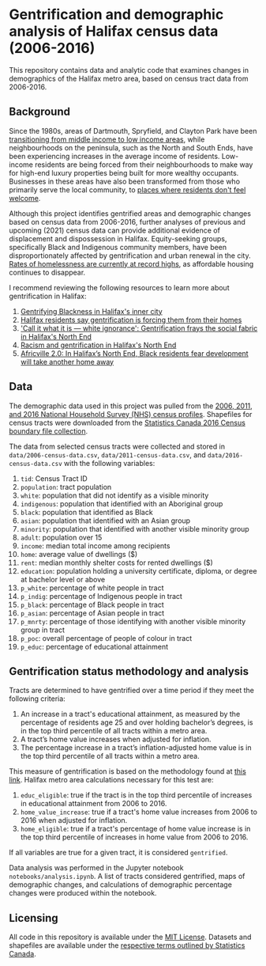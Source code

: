 # Gentrification and demographic analysis of Halifax census data (2006-2016)
This repository contains data and analytic code that examines changes in demographics of the Halifax metro area, based on census tract data from 2006-2016. 

## Background
Since the 1980s, areas of Dartmouth, Spryfield, and Clayton Park have been [transitioning from middle income to low income areas](https://nsadvocate.org/2019/09/23/gentrification-and-income-inequality-the-halifax-way-an-interview-with-professor-howard-ramos/), while neighbourhoods on the peninsula, such as the North and South Ends, have been experiencing increases in the average income of residents. Low-income residents are being forced from their neighbourhoods to make way for high-end luxury properties being built for more wealthy occupants. Businesses in these areas have also been transformed from those who primarily serve the local community, to [places where residents don't feel welcome](https://www.cbc.ca/radio/thecurrent/the-current-for-february-21-2018-1.4543540/call-it-what-it-is-white-ignorance-gentrification-frays-the-social-fabric-in-halifax-s-north-end-1.4543545).

Although this project identifies gentrified areas and demographic changes based on census data from 2006-2016, further analyses of previous and upcoming (2021) census data can provide additional evidence of displacement and dispossession in Halifax. Equity-seeking groups, specifically Black and Indigenous community members, have been disproportionately affected by gentrification and urban renewal in the city. [Rates of homelessness are currently at record highs](https://www.cbc.ca/news/canada/nova-scotia/homeless-report-2020-covid-19-affordable-housing-association-of-nova-scotia-1.5805458), as affordable housing continues to disappear.

I recommend reviewing the following resources to learn more about gentrification in Halifax:
1. [Gentrifying Blackness in Halifax's inner city](https://www.thecoast.ca/halifax/gentrifying-blackness-in-halifaxs-inner-city/Content?oid=13953475)
2. [Halifax residents say gentrification is forcing them from their homes](https://atlantic.ctvnews.ca/halifax-residents-say-gentrification-is-forcing-them-from-their-homes-1.2532111)
3. ['Call it what it is — white ignorance': Gentrification frays the social fabric in Halifax's North End](https://www.cbc.ca/radio/thecurrent/the-current-for-february-21-2018-1.4543540/call-it-what-it-is-white-ignorance-gentrification-frays-the-social-fabric-in-halifax-s-north-end-1.4543545)
4. [Racism and gentrification in Halifax's North End](http://halifax.mediacoop.ca/blog/evancoole/33436)
5. [Africville 2.0: In Halifax’s North End, Black residents fear development will take another home away](https://www.theglobeandmail.com/canada/article-africville-20-in-halifaxs-north-end-black-residents-fear-development/)

## Data
The demographic data used in this project was pulled from the [2006, 2011, and 2016 National Household Survey (NHS) census profiles](https://www12.statcan.gc.ca/census-recensement/index-eng.cfm?MM=1). Shapefiles for census tracts were downloaded from the [Statistics Canada 2016 Census boundary file collection](https://www12.statcan.gc.ca/census-recensement/2011/geo/bound-limit/bound-limit-2016-eng.cfm). 

The data from selected census tracts were collected and stored in `data/2006-census-data.csv`, `data/2011-census-data.csv`, and `data/2016-census-data.csv` with the following variables:

1. `tid`: Census Tract ID
2. `population`: tract population
3. `white`: population that did not identify as a visible minority
4. `indigenous`: population that identified with an Aboriginal group
5. `black`: population that identified as Black
6. `asian`: population that identified with an Asian group
7. `minority`: population that identified with another visible minority group
8. `adult`: population over 15
9. `income`: median total income among recipients
10. `home`: average value of dwellings ($)
11. `rent`: median monthly shelter costs for rented dwellings ($)
12. `education`: population holding a university certificate, diploma, or degree at bachelor level or above
13. `p_white`: percentage of white people in tract
14. `p_indig`: percentage of Indigenous people in tract
15. `p_black`: percentage of Black people in tract
16. `p_asian`: percentage of Asian people in tract
17. `p_mnrty`: percentage of those identifying with another visible minority group in tract
18. `p_poc`: overall percentage of people of colour in tract
19. `p_educ`: percentage of educational attainment

## Gentrification status methodology and analysis

Tracts are determined to have gentrified over a time period if they meet the following criteria:

1. An increase in a tract's educational attainment, as measured by the percentage of residents age 25 and over holding bachelor’s degrees, is in the top third percentile of all tracts within a metro area.
2. A tract’s home value increases when adjusted for inflation.
3. The percentage increase in a tract’s inflation-adjusted home value is in the top third percentile of all tracts within a metro area.

This measure of gentrification is based on the methodology found at [this link](https://www.governing.com/gov-data/gentrification-report-methodology.html). Halifax metro area calculations necessary for this test are:

1. `educ_eligible`: true if the tract is in the top third percentile of increases in educational attainment from 2006 to 2016.
2. `home_value_increase`: true if a tract's home value increases from 2006 to 2016 when adjusted for inflation.
3. `home_eligible`: true if a tract's percentage of home value increase is in the top third percentile of increases in home value from 2006 to 2016.

If all variables are true for a given tract, it is considered `gentrified`.

Data analysis was performed in the Jupyter notebook `notebooks/analysis.ipynb`. A list of tracts considered gentrified, maps of demographic changes, and calculations of demographic percentage changes were produced within the notebook.

## Licensing 

All code in this repository is available under the [MIT License](https://opensource.org/licenses/MIT). Datasets and shapefiles are available under the [respective terms outlined by Statistics Canada](https://www.statcan.gc.ca/eng/reference/licence).
